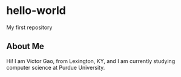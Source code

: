 # hello-world
My first repository

## About Me
Hi! I am Victor Gao, from Lexington, KY, and I am currently studying computer science at Purdue University.
